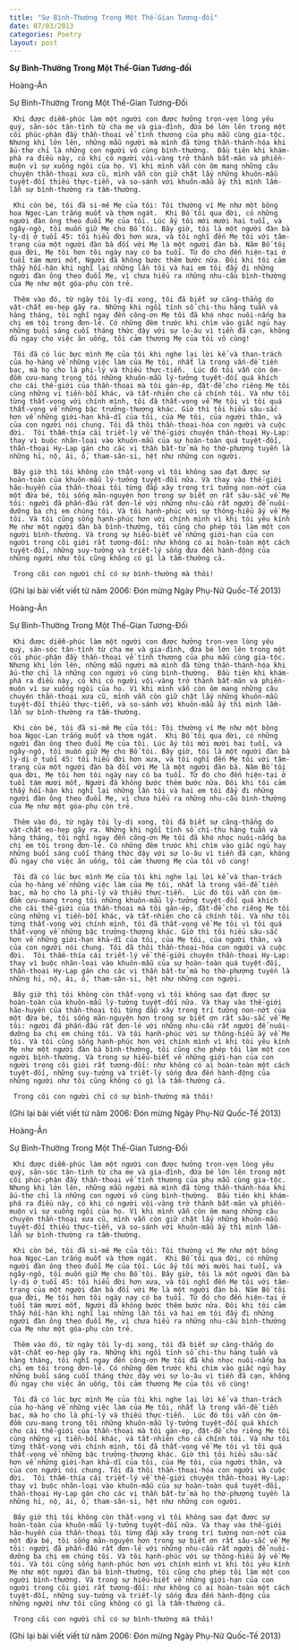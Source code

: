```yaml
---
title: "Sự Bình-Thường Trong Một Thế-Gian Tương-đối"
date: 07/03/2013
categories: Poetry
layout: post
---
```


**Sự Bình-Thường Trong Một Thế-Gian Tương-đối**

Hoàng-Ân

Sự Bình-Thường Trong Một Thế-Gian Tương-Đối


     Khi được diễm-phúc làm một người con được hưởng trọn-vẹn lòng yêu quý, săn-sóc tận-tình từ cha mẹ và gia-đình, đứa bé lớn lên trong một cõi phúc-phận đầy thần-thoại về tình thương của phụ mẫu cùng gia-tộc.  Nhưng khi lớn lên, những mẫu người mà mình đã từng thần-thánh-hóa khi ấu-thơ chỉ là những con người vô cùng bình-thường.  Đầu tiên khi khám-phá ra điều này, có khi có người vội-vàng trở thành bất-mãn và phiền-muộn vì sự xuống ngôi của họ. Vì khi mình vẫn còn ôm mang những câu chuyện thần-thoại xưa cũ, mình vẫn còn giữ chặt lấy những khuôn-mẫu tuyệt-đối thiếu thực-tiễn, và so-sánh với khuôn-mẫu ấy thì mình lầm-lẫn sự bình-thường ra tầm-thường.

     Khi còn bé, tôi đã si-mê Mẹ của tôi: Tôi thường ví Mẹ như một bông hoa Ngọc-Lan trắng muốt và thơm ngát.  Khi Bố tôi qua đời, có những người đàn ông theo đuổi Mẹ của tôi. Lúc ấy tôi mới mười hai tuổi, và ngây-ngô, tôi muốn giữ Mẹ cho Bố tôi. Bây giờ, tôi là một người đàn bà ly-dị ở tuổi 45: tôi hiểu đời hơn xưa, và tôi nghĩ đến Mẹ tôi với tâm-trạng của một người đàn bà đối với Mẹ là một người đàn bà. Năm Bố tôi qua đời, Mẹ tôi hơn tôi ngày nay có ba tuổi. Từ đó cho đến hiện-tại ở tuổi tám mươi mốt, Người đã không bước thêm bước nữa. Đôi khi tôi cảm thấy hối-hận khi nghĩ lại những lần tôi và hai em tôi đẩy đi những người đàn ông theo đuổi Mẹ, vì chưa hiểu ra những nhu-cầu bình-thường của Mẹ như một góa-phụ còn trẻ.

     Thêm vào đó, từ ngày tôi ly-dị xong, tôi đã biết sự căng-thẳng do vật-chất eo-hẹp gây ra. Những khi ngồi tính sổ chi-thu hàng tuần và hàng tháng, tôi nghĩ ngay đến công-ơn Mẹ tôi đã khó nhọc nuôi-nấng ba chị em tôi trong đơn-lẻ. Có những đêm trước khi chìm vào giấc ngủ hay những buổi sáng cuối tháng thức dậy với sự lo-âu vì tiền đã cạn, không đủ ngay cho việc ăn uống, tôi cảm thương Mẹ của tôi vô cùng!

     Tôi đã có lúc bực mình Mẹ của tôi khi nghe lại lời kể và than-trách của họ-hàng về những việc làm của Mẹ tôi, nhất là trong vấn-đề tiền bạc, mà họ cho là phi-lý và thiếu thực-tiễn.  Lúc đó tôi vẫn còn ôm-đồm cưu-mang trong tôi những khuôn-mẫu lý-tưởng tuyệt-đối quá khích cho cái thế-giới của thần-thoại mà tôi gán-ép, đặt-để cho riêng Mẹ tôi cùng những vị tiền-bối khác, và tất-nhiên cho cả chính tôi. Và như tôi từng thất-vọng với chính mình, tôi đã thất-vọng về Mẹ tôi vì tôi quá thất-vọng về những bậc trưởng-thượng khác. Giờ thì tôi hiểu sâu-sắc hơn về những giới-hạn khả-dĩ của tôi, của Mẹ tôi, của người thân, và của con người nói chung. Tôi đã thôi thần-thoại-hóa con người và cuộc đời.  Tôi thấm-thía cái triết-lý về thế-giới chuyện thần-thoại Hy-Lạp: thay vì buộc nhân-loại vào khuôn-mẫu của sự hoàn-toàn quá tuyệt-đối, thần-thoại Hy-Lạp gán cho các vị thần bất-tử mà họ thờ-phượng tuyền là những hỉ, nộ, ái, ố, tham-sân-si, hệt như những con người.

     Bây giờ thì tôi không còn thất-vọng vì tôi không sao đạt được sự hoàn-toàn của khuôn-mẫu lý-tưởng tuyệt-đối nữa. Và thay vào thế-giới hão-huyền của thần-thoại tôi từng đắp xây trong trí tưởng non-nớt của một đứa bé, tôi sống mãn-nguyện hơn trong sự biết ơn rất sâu-sắc về Mẹ tôi: người đã phấn-đấu rất đơn-lẻ với những nhu-cầu rất người để nuôi-dưỡng ba chị em chúng tôi. Và tôi hạnh-phúc với sự thông-hiểu ấy về Mẹ tôi. Và tôi cũng sống hạnh-phúc hơn với chính mình vì khi tôi yêu kính Mẹ như một người đàn bà bình-thường, tôi cũng cho phép tôi làm một con người bình-thường. Và trong sự hiểu-biết về những giới-hạn của con người trong cõi giới rất tương-đối: như không có ai hoàn-toàn một cách tuyệt-đối, những suy-tưởng và triết-lý sống đưa đến hành-động của những người như tôi cũng không có gì là tầm-thường cả.

     Trong cõi con người chỉ có sự bình-thường mà thôi!


(Ghi lại bài viết viết từ năm 2006: Đón mừng Ngày Phụ-Nữ Quốc-Tế 2013)

Hoàng-Ân

Sự Bình-Thường Trong Một Thế-Gian Tương-Đối


     Khi được diễm-phúc làm một người con được hưởng trọn-vẹn lòng yêu quý, săn-sóc tận-tình từ cha mẹ và gia-đình, đứa bé lớn lên trong một cõi phúc-phận đầy thần-thoại về tình thương của phụ mẫu cùng gia-tộc.  Nhưng khi lớn lên, những mẫu người mà mình đã từng thần-thánh-hóa khi ấu-thơ chỉ là những con người vô cùng bình-thường.  Đầu tiên khi khám-phá ra điều này, có khi có người vội-vàng trở thành bất-mãn và phiền-muộn vì sự xuống ngôi của họ. Vì khi mình vẫn còn ôm mang những câu chuyện thần-thoại xưa cũ, mình vẫn còn giữ chặt lấy những khuôn-mẫu tuyệt-đối thiếu thực-tiễn, và so-sánh với khuôn-mẫu ấy thì mình lầm-lẫn sự bình-thường ra tầm-thường.

     Khi còn bé, tôi đã si-mê Mẹ của tôi: Tôi thường ví Mẹ như một bông hoa Ngọc-Lan trắng muốt và thơm ngát.  Khi Bố tôi qua đời, có những người đàn ông theo đuổi Mẹ của tôi. Lúc ấy tôi mới mười hai tuổi, và ngây-ngô, tôi muốn giữ Mẹ cho Bố tôi. Bây giờ, tôi là một người đàn bà ly-dị ở tuổi 45: tôi hiểu đời hơn xưa, và tôi nghĩ đến Mẹ tôi với tâm-trạng của một người đàn bà đối với Mẹ là một người đàn bà. Năm Bố tôi qua đời, Mẹ tôi hơn tôi ngày nay có ba tuổi. Từ đó cho đến hiện-tại ở tuổi tám mươi mốt, Người đã không bước thêm bước nữa. Đôi khi tôi cảm thấy hối-hận khi nghĩ lại những lần tôi và hai em tôi đẩy đi những người đàn ông theo đuổi Mẹ, vì chưa hiểu ra những nhu-cầu bình-thường của Mẹ như một góa-phụ còn trẻ.

     Thêm vào đó, từ ngày tôi ly-dị xong, tôi đã biết sự căng-thẳng do vật-chất eo-hẹp gây ra. Những khi ngồi tính sổ chi-thu hàng tuần và hàng tháng, tôi nghĩ ngay đến công-ơn Mẹ tôi đã khó nhọc nuôi-nấng ba chị em tôi trong đơn-lẻ. Có những đêm trước khi chìm vào giấc ngủ hay những buổi sáng cuối tháng thức dậy với sự lo-âu vì tiền đã cạn, không đủ ngay cho việc ăn uống, tôi cảm thương Mẹ của tôi vô cùng!

     Tôi đã có lúc bực mình Mẹ của tôi khi nghe lại lời kể và than-trách của họ-hàng về những việc làm của Mẹ tôi, nhất là trong vấn-đề tiền bạc, mà họ cho là phi-lý và thiếu thực-tiễn.  Lúc đó tôi vẫn còn ôm-đồm cưu-mang trong tôi những khuôn-mẫu lý-tưởng tuyệt-đối quá khích cho cái thế-giới của thần-thoại mà tôi gán-ép, đặt-để cho riêng Mẹ tôi cùng những vị tiền-bối khác, và tất-nhiên cho cả chính tôi. Và như tôi từng thất-vọng với chính mình, tôi đã thất-vọng về Mẹ tôi vì tôi quá thất-vọng về những bậc trưởng-thượng khác. Giờ thì tôi hiểu sâu-sắc hơn về những giới-hạn khả-dĩ của tôi, của Mẹ tôi, của người thân, và của con người nói chung. Tôi đã thôi thần-thoại-hóa con người và cuộc đời.  Tôi thấm-thía cái triết-lý về thế-giới chuyện thần-thoại Hy-Lạp: thay vì buộc nhân-loại vào khuôn-mẫu của sự hoàn-toàn quá tuyệt-đối, thần-thoại Hy-Lạp gán cho các vị thần bất-tử mà họ thờ-phượng tuyền là những hỉ, nộ, ái, ố, tham-sân-si, hệt như những con người.

     Bây giờ thì tôi không còn thất-vọng vì tôi không sao đạt được sự hoàn-toàn của khuôn-mẫu lý-tưởng tuyệt-đối nữa. Và thay vào thế-giới hão-huyền của thần-thoại tôi từng đắp xây trong trí tưởng non-nớt của một đứa bé, tôi sống mãn-nguyện hơn trong sự biết ơn rất sâu-sắc về Mẹ tôi: người đã phấn-đấu rất đơn-lẻ với những nhu-cầu rất người để nuôi-dưỡng ba chị em chúng tôi. Và tôi hạnh-phúc với sự thông-hiểu ấy về Mẹ tôi. Và tôi cũng sống hạnh-phúc hơn với chính mình vì khi tôi yêu kính Mẹ như một người đàn bà bình-thường, tôi cũng cho phép tôi làm một con người bình-thường. Và trong sự hiểu-biết về những giới-hạn của con người trong cõi giới rất tương-đối: như không có ai hoàn-toàn một cách tuyệt-đối, những suy-tưởng và triết-lý sống đưa đến hành-động của những người như tôi cũng không có gì là tầm-thường cả.

     Trong cõi con người chỉ có sự bình-thường mà thôi!


(Ghi lại bài viết viết từ năm 2006: Đón mừng Ngày Phụ-Nữ Quốc-Tế 2013)

Hoàng-Ân

Sự Bình-Thường Trong Một Thế-Gian Tương-Đối


     Khi được diễm-phúc làm một người con được hưởng trọn-vẹn lòng yêu quý, săn-sóc tận-tình từ cha mẹ và gia-đình, đứa bé lớn lên trong một cõi phúc-phận đầy thần-thoại về tình thương của phụ mẫu cùng gia-tộc.  Nhưng khi lớn lên, những mẫu người mà mình đã từng thần-thánh-hóa khi ấu-thơ chỉ là những con người vô cùng bình-thường.  Đầu tiên khi khám-phá ra điều này, có khi có người vội-vàng trở thành bất-mãn và phiền-muộn vì sự xuống ngôi của họ. Vì khi mình vẫn còn ôm mang những câu chuyện thần-thoại xưa cũ, mình vẫn còn giữ chặt lấy những khuôn-mẫu tuyệt-đối thiếu thực-tiễn, và so-sánh với khuôn-mẫu ấy thì mình lầm-lẫn sự bình-thường ra tầm-thường.

     Khi còn bé, tôi đã si-mê Mẹ của tôi: Tôi thường ví Mẹ như một bông hoa Ngọc-Lan trắng muốt và thơm ngát.  Khi Bố tôi qua đời, có những người đàn ông theo đuổi Mẹ của tôi. Lúc ấy tôi mới mười hai tuổi, và ngây-ngô, tôi muốn giữ Mẹ cho Bố tôi. Bây giờ, tôi là một người đàn bà ly-dị ở tuổi 45: tôi hiểu đời hơn xưa, và tôi nghĩ đến Mẹ tôi với tâm-trạng của một người đàn bà đối với Mẹ là một người đàn bà. Năm Bố tôi qua đời, Mẹ tôi hơn tôi ngày nay có ba tuổi. Từ đó cho đến hiện-tại ở tuổi tám mươi mốt, Người đã không bước thêm bước nữa. Đôi khi tôi cảm thấy hối-hận khi nghĩ lại những lần tôi và hai em tôi đẩy đi những người đàn ông theo đuổi Mẹ, vì chưa hiểu ra những nhu-cầu bình-thường của Mẹ như một góa-phụ còn trẻ.

     Thêm vào đó, từ ngày tôi ly-dị xong, tôi đã biết sự căng-thẳng do vật-chất eo-hẹp gây ra. Những khi ngồi tính sổ chi-thu hàng tuần và hàng tháng, tôi nghĩ ngay đến công-ơn Mẹ tôi đã khó nhọc nuôi-nấng ba chị em tôi trong đơn-lẻ. Có những đêm trước khi chìm vào giấc ngủ hay những buổi sáng cuối tháng thức dậy với sự lo-âu vì tiền đã cạn, không đủ ngay cho việc ăn uống, tôi cảm thương Mẹ của tôi vô cùng!

     Tôi đã có lúc bực mình Mẹ của tôi khi nghe lại lời kể và than-trách của họ-hàng về những việc làm của Mẹ tôi, nhất là trong vấn-đề tiền bạc, mà họ cho là phi-lý và thiếu thực-tiễn.  Lúc đó tôi vẫn còn ôm-đồm cưu-mang trong tôi những khuôn-mẫu lý-tưởng tuyệt-đối quá khích cho cái thế-giới của thần-thoại mà tôi gán-ép, đặt-để cho riêng Mẹ tôi cùng những vị tiền-bối khác, và tất-nhiên cho cả chính tôi. Và như tôi từng thất-vọng với chính mình, tôi đã thất-vọng về Mẹ tôi vì tôi quá thất-vọng về những bậc trưởng-thượng khác. Giờ thì tôi hiểu sâu-sắc hơn về những giới-hạn khả-dĩ của tôi, của Mẹ tôi, của người thân, và của con người nói chung. Tôi đã thôi thần-thoại-hóa con người và cuộc đời.  Tôi thấm-thía cái triết-lý về thế-giới chuyện thần-thoại Hy-Lạp: thay vì buộc nhân-loại vào khuôn-mẫu của sự hoàn-toàn quá tuyệt-đối, thần-thoại Hy-Lạp gán cho các vị thần bất-tử mà họ thờ-phượng tuyền là những hỉ, nộ, ái, ố, tham-sân-si, hệt như những con người.

     Bây giờ thì tôi không còn thất-vọng vì tôi không sao đạt được sự hoàn-toàn của khuôn-mẫu lý-tưởng tuyệt-đối nữa. Và thay vào thế-giới hão-huyền của thần-thoại tôi từng đắp xây trong trí tưởng non-nớt của một đứa bé, tôi sống mãn-nguyện hơn trong sự biết ơn rất sâu-sắc về Mẹ tôi: người đã phấn-đấu rất đơn-lẻ với những nhu-cầu rất người để nuôi-dưỡng ba chị em chúng tôi. Và tôi hạnh-phúc với sự thông-hiểu ấy về Mẹ tôi. Và tôi cũng sống hạnh-phúc hơn với chính mình vì khi tôi yêu kính Mẹ như một người đàn bà bình-thường, tôi cũng cho phép tôi làm một con người bình-thường. Và trong sự hiểu-biết về những giới-hạn của con người trong cõi giới rất tương-đối: như không có ai hoàn-toàn một cách tuyệt-đối, những suy-tưởng và triết-lý sống đưa đến hành-động của những người như tôi cũng không có gì là tầm-thường cả.

     Trong cõi con người chỉ có sự bình-thường mà thôi!


(Ghi lại bài viết viết từ năm 2006: Đón mừng Ngày Phụ-Nữ Quốc-Tế 2013)
